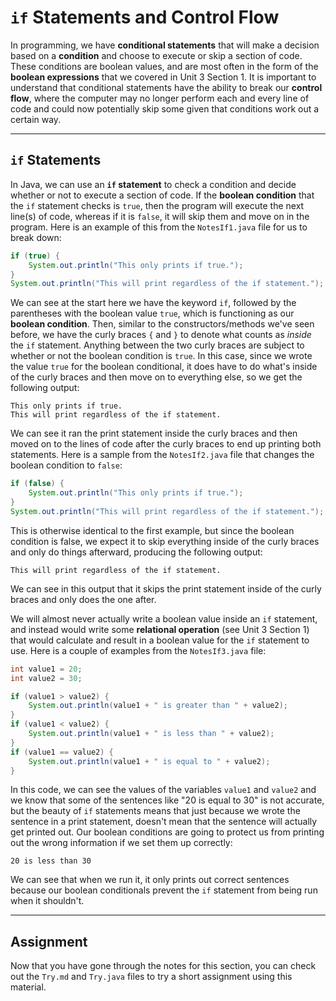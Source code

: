 # `if` Statements and Control Flow

In programming, we have **conditional statements** that will make a decision based on a **condition** and choose to execute or skip a section of code. These conditions are boolean values, and are most often in the form of the **boolean expressions** that we covered in Unit 3 Section 1. It is important to understand that conditional statements have the ability to break our **control flow**, where the computer may no longer perform each and every line of code and could now potentially skip some given that conditions work out a certain way.

---

## `if` Statements

In Java, we can use an **`if` statement** to check a condition and decide whether or not to execute a section of code. If the **boolean condition** that the `if` statement checks is `true`, then the program will execute the next line(s) of code, whereas if it is `false`, it will skip them and move on in the program. Here is an example of this from the `NotesIf1.java` file for us to break down:

```java
if (true) {
    System.out.println("This only prints if true.");
}
System.out.println("This will print regardless of the if statement.");
```

We can see at the start here we have the keyword `if`, followed by the parentheses with the boolean value `true`, which is functioning as our **boolean condition**. Then, similar to the constructors/methods we've seen before, we have the curly braces `{` and `}` to denote what counts as *inside* the `if` statement. Anything between the two curly braces are subject to whether or not the boolean condition is `true`. In this case, since we wrote the value `true` for the boolean conditional, it does have to do what's inside of the curly braces and then move on to everything else, so we get the following output:

```
This only prints if true.
This will print regardless of the if statement.
```

We can see it ran the print statement inside the curly braces and then moved on to the lines of code after the curly braces to end up printing both statements. Here is a sample from the `NotesIf2.java` file that changes the boolean condition to `false`:

```java
if (false) {
    System.out.println("This only prints if true.");
}
System.out.println("This will print regardless of the if statement.");
```

This is otherwise identical to the first example, but since the boolean condition is false, we expect it to skip everything inside of the curly braces and only do things afterward, producing the following output:

```
This will print regardless of the if statement.
```

We can see in this output that it skips the print statement inside of the curly braces and only does the one after.

We will almost never actually write a boolean value inside an `if` statement, and instead would write some **relational operation** (see Unit 3 Section 1) that would calculate and result in a boolean value for the `if` statement to use. Here is a couple of examples from the `NotesIf3.java` file:

```java
int value1 = 20;
int value2 = 30;

if (value1 > value2) {
    System.out.println(value1 + " is greater than " + value2);
}
if (value1 < value2) {
    System.out.println(value1 + " is less than " + value2);
}
if (value1 == value2) {
    System.out.println(value1 + " is equal to " + value2);
}
```

In this code, we can see the values of the variables `value1` and `value2` and we know that some of the sentences like "20 is equal to 30" is not accurate, but the beauty of `if` statements means that just because we wrote the sentence in a print statement, doesn't mean that the sentence will actually get printed out. Our boolean conditions are going to protect us from printing out the wrong information if we set them up correctly:

```
20 is less than 30
```

We can see that when we run it, it only prints out correct sentences because our boolean conditionals prevent the `if` statement from being run when it shouldn't.

---

## Assignment

Now that you have gone through the notes for this section, you can check out the `Try.md` and `Try.java` files to try a short assignment using this material.
